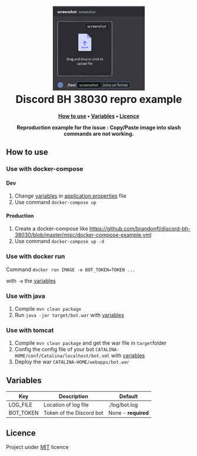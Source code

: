 
<h1 align="center">
  <img src="https://github.com/brandonfl/discord-bh-38030/blob/master/misc/bot-test-command.png" width="250"/>
  <br>
Discord BH 38030 repro example
  <br>
</h1>
<h4 align="center">

<p align="center">
  <a href="#how-to-use">How to use</a> •
  <a href="#variables">Variables</a> •
  <a href="#licence">Licence</a> 
</p>Reproduction example for the issue : Copy/Paste image into slash commands are not working.

## How to use
### Use with docker-compose

#### Dev 
1. Change <a href="#variables">variables</a> in [application.properties](https://github.com/brandonfl/discord-bh-38030/blob/master/src/main/resources/application.properties) file
2. Use command `docker-compose up`

#### Production

1. Create a docker-compose like https://github.com/brandonfl/discord-bh-38030/blob/master/misc/docker-compose-example.yml
2. Use command `docker-compose up -d`

### Use with docker run
Command 
`docker run IMAGE -e BOT_TOKEN=TOKEN ...` 

with `-e` the <a href="#variables">variables</a>

### Use with java
1. Compile `mvn clean package`
2. Run `java -jar target/bot.war` with <a href="#variables">variables</a>

### Use with tomcat
1. Compile `mvn clean package` and get the war file in `target`folder
2. Config the config file of your bot `CATALINA-HOME/conf/Catalina/localhost/bot.xml` with <a href="#variables">variables</a>
3. Deploy the war `CATALINA-HOME/webapps/bot.war`

## Variables

| Key | Description | Default |
|--|--|--|
| LOG_FILE | Location of log file | ./log/bot.log |
| BOT_TOKEN | Token of the Discord bot | None - **required** |

## Licence

Project under [MIT](https://github.com/brandonfl/discord-bh-38030/blob/master/LICENSE) licence
